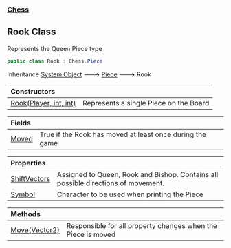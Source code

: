 ### [Chess](Chess.md 'Chess')

## Rook Class

Represents the Queen Piece type

```csharp
public class Rook : Chess.Piece
```

Inheritance [System.Object](https://docs.microsoft.com/en-us/dotnet/api/System.Object 'System.Object') &#129106; [Piece](Chess.Piece.md 'Chess.Piece') &#129106; Rook

| Constructors | |
| :--- | :--- |
| [Rook(Player, int, int)](Chess.Rook.Rook(Chess.Player,int,int).md 'Chess.Rook.Rook(Chess.Player, int, int)') | Represents a single Piece on the Board |

| Fields | |
| :--- | :--- |
| [Moved](Chess.Rook.Moved.md 'Chess.Rook.Moved') | True if the Rook has moved at least once during the game |

| Properties | |
| :--- | :--- |
| [ShiftVectors](Chess.Rook.ShiftVectors.md 'Chess.Rook.ShiftVectors') | Assigned to Queen, Rook and Bishop. Contains all possible directions of movement. |
| [Symbol](Chess.Rook.Symbol.md 'Chess.Rook.Symbol') | Character to be used when printing the Piece |

| Methods | |
| :--- | :--- |
| [Move(Vector2)](Chess.Rook.Move(System.Numerics.Vector2).md 'Chess.Rook.Move(System.Numerics.Vector2)') | Responsible for all property changes when the Piece is moved |

